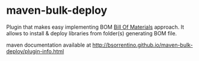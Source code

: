 maven-bulk-deploy
=================

Plugin that makes easy implementing BOM [Bill Of Materials](https://maven.apache.org/guides/introduction/introduction-to-dependency-mechanism.html) approach. It allows to install & deploy libraries from folder(s) generating BOM file. 

maven documentation available at http://bsorrentino.github.io/maven-bulk-deploy/plugin-info.html